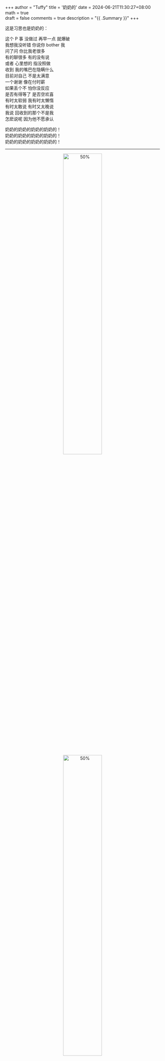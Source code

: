 +++
author = "Tuffy"
title = '奶奶的'
date = 2024-06-21T11:30:27+08:00
math = true                                
draft = false
comments = true
description = "{{ .Summary }}"
+++

这是习思也是奶奶的：<br>

这个 P 事 没做过 再早一点 就爆破<br>
我想我没听错 你说你 bother 我<br>
问了问 你比我老很多<br>
有的聊很多 有的没有说<br>
或者 心里想的 指没照做<br>
收到 我的嘴巴在隐瞒什么<br>
目前对自己 不是太满意<br>
一个谢谢 像在付时薪<br>
如果丢个不 怕你没反应<br>
是否有得等了 是否空欢喜<br>
有时太软弱 我有时太懒惰<br>
有时太敢说 有时又太晚说<br>
我说 回收到的那个不是我<br>
怎麽说呢 因为他不愿承认<br>

奶奶的奶奶的奶奶的奶奶的！<br>
奶奶的奶奶的奶奶的奶奶的！<br>
奶奶的奶奶的奶奶的奶奶的！<br>

-----


<div align="center">    
<img src="https://picx.zhimg.com/80/v2-168f302dbfdbabccac3077a5d391c773_1440w.png" alt="50%" width="50%" height="auto">
<img src="https://picx.zhimg.com/80/v2-ea9d4879b9444b96468aeb61d12dd41f_1440w.png" alt="50%" width="50%" height="auto">
</div>



-----

附上解决方案（不知道 Excel 能不能直接做）

```python
import pandas as pd

df1 = pd.read_excel('data/A04232A1100071011-+成绩上报 Excel 模板。xls')
df2 = pd.read_excel('data/雨课堂作业和期中成绩。xlsx')

# 选择需要列
df2 = df2[['姓名', '雨课堂作业折合分=总分/18*0.2', '期中成绩']]
# 使用姓名列来合并两个 DF
df_merged = pd.merge(df1, df2, on='姓名', how='left')
#之所以 head 是要查看合并后的名字
df_merged.head()
```

```python
# 更新成绩列
df1['雨课堂作业折合分=总分/18*0.2'] = df_merged['雨课堂作业折合分=总分/18*0.2_y']
df1['期中成绩'] = df_merged['期中成绩_y']

# 保存更新后的 Excel 文件
df1.to_excel('更新后的成绩表。xlsx', index=False)

print("奶奶的老登")
```

